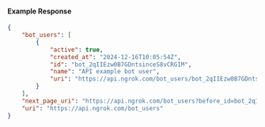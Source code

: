 <!-- Code generated for API Clients. DO NOT EDIT. -->

#### Example Response

```json
{
	"bot_users": [
		{
			"active": true,
			"created_at": "2024-12-16T10:05:54Z",
			"id": "bot_2qIIEzw0B7GDntsinceS8vCRGIM",
			"name": "API example bot user",
			"uri": "https://api.ngrok.com/bot_users/bot_2qIIEzw0B7GDntsinceS8vCRGIM"
		}
	],
	"next_page_uri": "https://api.ngrok.com/bot_users?before_id=bot_2qIIEzw0B7GDntsinceS8vCRGIM&limit=1",
	"uri": "https://api.ngrok.com/bot_users"
}
```
